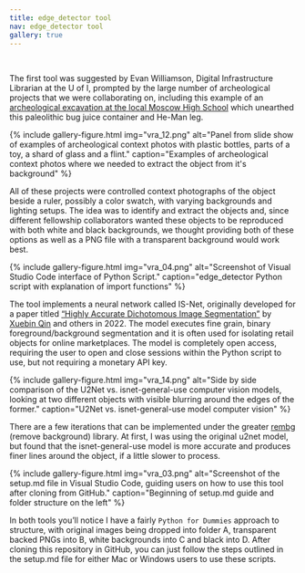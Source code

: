 ```yaml
---
title: edge_detector tool
nav: edge_detector tool
gallery: true
---
```


<br>

The first tool was suggested by Evan Williamson, Digital Infrastructure Librarian at the U of I, prompted by the large number of archeological projects that we were collaborating on, including this example of an [archeological excavation at the local Moscow High School](https://www.spokesman.com/stories/2023/oct/06/ui-archaeology-students-unearth-history-on-grounds/) which unearthed this paleolithic bug juice container and He-Man leg. 

{% include gallery-figure.html img="vra_12.png" alt="Panel from slide show of examples of archeological context photos with plastic bottles, parts of a toy, a shard of glass and a flint." caption="Examples of archeological context photos where we needed to extract the object from it's background" %}

All of these projects were controlled context photographs of the object beside a ruler, possibly a color swatch, with varying backgrounds and lighting setups. The idea was to identify and extract the objects and, since different fellowship collaborators wanted these objects to be reproduced with both white and black backgrounds, we thought providing both of these options as well as a PNG file with a transparent background would work best. 

{% include gallery-figure.html img="vra_04.png" alt="Screenshot of Visual Studio Code interface of Python Script." caption="edge_detector Python script with explanation of import functions" %}

The tool implements a neural network called IS-Net, originally developed for a paper titled [“Highly Accurate Dichotomous Image Segmentation”](http://arxiv.org/abs/2203.03041) by [Xuebin Qin](https://github.com/xuebinqin/DIS) and others in 2022. The model executes fine grain, binary foreground/background segmentation and it is often used for isolating retail objects for online marketplaces. The model is completely open access, requiring the user to open and close sessions within the Python script to use, but not requiring a monetary API key. 

{% include gallery-figure.html img="vra_14.png" alt="Side by side comparison of the U2Net vs. isnet-general-use computer vision models, looking at two different objects with visible blurring around the edges of the former." caption="U2Net vs. isnet-general-use model computer vision" %}

There are a few iterations that can be implemented under the greater [rembg](https://github.com/danielgatis/rembg) (remove background) library. At first, I was using the original u2net model, but found that the isnet-general-use model is more accurate and produces finer lines around the object, if a little slower to process.

{% include gallery-figure.html img="vra_03.png" alt="Screenshot of the setup.md file in Visual Studio Code, guiding users on how to use this tool after cloning from GitHub." caption="Beginning of setup.md guide and folder structure on the left" %}

In both tools you’ll notice I have a fairly `Python for Dummies` approach to structure, with original images being dropped into folder A, transparent backed PNGs into B, white backgrounds into C and black into D. After cloning this repository in GitHub, you can just follow the steps outlined in the setup.md file for either Mac or Windows users to use these scripts. 

<br>